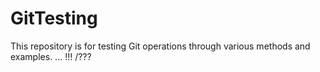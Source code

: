 # GitTesting
This repository is for testing Git operations through various methods and examples.
...
!!!
/???